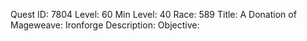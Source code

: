 Quest ID: 7804
Level: 60
Min Level: 40
Race: 589
Title: A Donation of Mageweave: Ironforge
Description: 
Objective: 

